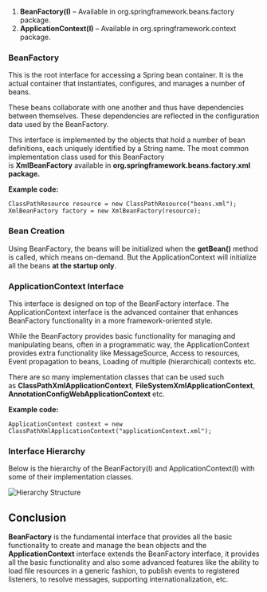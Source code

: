 1. ****BeanFactory(I)**** – Available in org.springframework.beans.factory package.
2. ****ApplicationContext(I)**** – Available in org.springframework.context package.

### BeanFactory

This is the root interface for accessing a Spring bean container. It is the actual container that instantiates, configures, and manages a number of beans. 

These beans collaborate with one another and thus have dependencies between themselves. These dependencies are reflected in the configuration data used by the BeanFactory. 

This interface is implemented by the objects that hold a number of bean definitions, each uniquely identified by a String name. The most common implementation class used for this BeanFactory is ****XmlBeanFactory**** available in ****org.springframework.beans.factory.xml package.**** 

****Example code:****
```
ClassPathResource resource = new ClassPathResource("beans.xml");  
XmlBeanFactory factory = new XmlBeanFactory(resource);
```


### Bean Creation

Using BeanFactory, the beans will be initialized when the **getBean()** method is called, which means on-demand. But the ApplicationContext will initialize all the beans **at the startup only**.

### ApplicationContext Interface

This interface is designed on top of the BeanFactory interface. The ApplicationContext interface is the advanced container that enhances BeanFactory functionality in a more framework-oriented style. 

While the BeanFactory provides basic functionality for managing and manipulating beans, often in a programmatic way, the ApplicationContext provides extra functionality like MessageSource, Access to resources, Event propagation to beans, Loading of multiple (hierarchical) contexts etc. 

There are so many implementation classes that can be used such as ****ClassPathXmlApplicationContext****, ****FileSystemXmlApplicationContext****, ****AnnotationConfigWebApplicationContext**** etc.

****Example code:****
```
ApplicationContext context = new ClassPathXmlApplicationContext("applicationContext.xml");
```

### Interface Hierarchy

Below is the hierarchy of the BeanFactory(I) and ApplicationContext(I) with some of their implementation classes.

![Hierarchy Structure](https://media.geeksforgeeks.org/wp-content/uploads/20220221172216/Hi.jpg)

## Conclusion

**BeanFactory** is the fundamental interface that provides all the basic functionality to create and manage the bean objects and the **ApplicationContext** interface extends the BeanFactory interface, it provides all the basic functionality and also some advanced features like the ability to load file resources in a generic fashion, to publish events to registered listeners, to resolve messages, supporting internationalization, etc.
